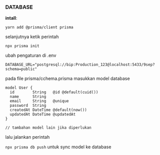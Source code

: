 ### DATABASE

**intall**:

`yarn add @prisma/client prisma`

selanjutnya ketik perintah 

`npx prisma init`

ubah pengaturan di .env

`DATABASE_URL="postgresql://bip:Production_123@localhost:5433/9sep?schema=public"`

pada file prisma/cchema.prisma masukkan model database

```prisma
model User {
  id        String   @id @default(cuid())
  name      String
  email     String   @unique
  password  String
  createdAt DateTime @default(now())
  updatedAt DateTime @updatedAt
}

// tambahan model lain jika diperlukan
```

lalu jalankan perintah 

`npx prisma db push` untuk sync model ke database


